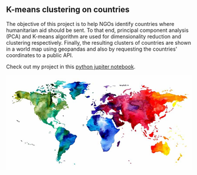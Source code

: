 ## K-means clustering on countries
The objective of this project is to help NGOs identify countries where humanitarian aid should be sent. To that end, principal component analysis (PCA) and K-means algorithm are used for dimensionality reduction and clustering respectively. Finally, the resulting clusters of countries are shown in a world map using geopandas and also by requesting the countries' coordinates to a public API.

Check out my project in this [python jupiter notebook](https://github.com/noursan/clustering_countries/blob/main/countries_pca_clustering.ipynb).

![world_map](https://github.com/noursan/clustering_countries/blob/main/world_map_2.jpeg)
